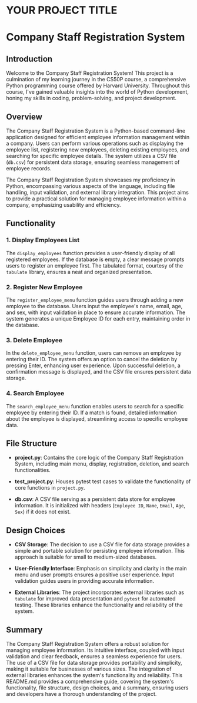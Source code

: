 # YOUR PROJECT TITLE

# Company Staff Registration System

## Introduction

Welcome to the Company Staff Registration System! This project is a culmination of my learning journey in the CS50P course, a comprehensive Python programming course offered by Harvard University. Throughout this course, I've gained valuable insights into the world of Python development, honing my skills in coding, problem-solving, and project development.

## Overview

The Company Staff Registration System is a Python-based command-line application designed for efficient employee information management within a company. Users can perform various operations such as displaying the employee list, registering new employees, deleting existing employees, and searching for specific employee details. The system utilizes a CSV file (`db.csv`) for persistent data storage, ensuring seamless management of employee records.


The Company Staff Registration System showcases my proficiency in Python, encompassing various aspects of the language, including file handling, input validation, and external library integration. This project aims to provide a practical solution for managing employee information within a company, emphasizing usability and efficiency.


## Functionality

### 1. Display Employees List

The `display_employees` function provides a user-friendly display of all registered employees. If the database is empty, a clear message prompts users to register an employee first. The tabulated format, courtesy of the `tabulate` library, ensures a neat and organized presentation.

### 2. Register New Employee

The `register_employee_menu` function guides users through adding a new employee to the database. Users input the employee's name, email, age, and sex, with input validation in place to ensure accurate information. The system generates a unique Employee ID for each entry, maintaining order in the database.

### 3. Delete Employee

In the `delete_employee_menu` function, users can remove an employee by entering their ID. The system offers an option to cancel the deletion by pressing Enter, enhancing user experience. Upon successful deletion, a confirmation message is displayed, and the CSV file ensures persistent data storage.

### 4. Search Employee

The `search_employee_menu` function enables users to search for a specific employee by entering their ID. If a match is found, detailed information about the employee is displayed, streamlining access to specific employee data.

## File Structure

- **project.py**: Contains the core logic of the Company Staff Registration System, including main menu, display, registration, deletion, and search functionalities.

- **test_project.py**: Houses pytest test cases to validate the functionality of core functions in `project.py`.

- **db.csv**: A CSV file serving as a persistent data store for employee information. It is initialized with headers (`Employee ID`, `Name`, `Email`, `Age`, `Sex`) if it does not exist.

## Design Choices

- **CSV Storage**: The decision to use a CSV file for data storage provides a simple and portable solution for persisting employee information. This approach is suitable for small to medium-sized databases.

- **User-Friendly Interface**: Emphasis on simplicity and clarity in the main menu and user prompts ensures a positive user experience. Input validation guides users in providing accurate information.

- **External Libraries**: The project incorporates external libraries such as `tabulate` for improved data presentation and `pytest` for automated testing. These libraries enhance the functionality and reliability of the system.

## Summary

The Company Staff Registration System offers a robust solution for managing employee information. Its intuitive interface, coupled with input validation and clear feedback, ensures a seamless experience for users. The use of a CSV file for data storage provides portability and simplicity, making it suitable for businesses of various sizes. The integration of external libraries enhances the system's functionality and reliability. This README.md provides a comprehensive guide, covering the system's functionality, file structure, design choices, and a summary, ensuring users and developers have a thorough understanding of the project.
